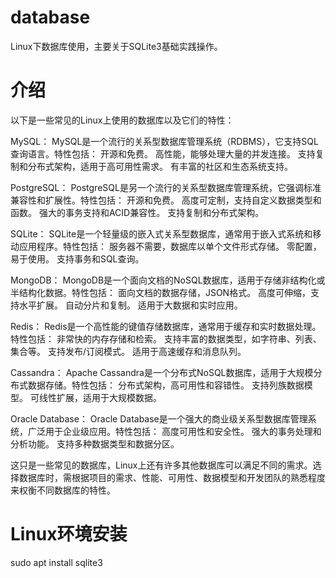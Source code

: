 # database
Linux下数据库使用，主要关于SQLite3基础实践操作。  

# 介绍
以下是一些常见的Linux上使用的数据库以及它们的特性：

MySQL： MySQL是一个流行的关系型数据库管理系统（RDBMS），它支持SQL查询语言。特性包括：
开源和免费。
高性能，能够处理大量的并发连接。
支持复制和分布式架构，适用于高可用性需求。
有丰富的社区和生态系统支持。

PostgreSQL： PostgreSQL是另一个流行的关系型数据库管理系统，它强调标准兼容性和扩展性。特性包括：
开源和免费。
高度可定制，支持自定义数据类型和函数。
强大的事务支持和ACID兼容性。
支持复制和分布式架构。

SQLite： SQLite是一个轻量级的嵌入式关系型数据库，通常用于嵌入式系统和移动应用程序。特性包括：
服务器不需要，数据库以单个文件形式存储。
零配置，易于使用。
支持事务和SQL查询。

MongoDB： MongoDB是一个面向文档的NoSQL数据库，适用于存储非结构化或半结构化数据。特性包括：
面向文档的数据存储，JSON格式。
高度可伸缩，支持水平扩展。
自动分片和复制。
适用于大数据和实时应用。

Redis： Redis是一个高性能的键值存储数据库，通常用于缓存和实时数据处理。特性包括：
非常快的内存存储和检索。
支持丰富的数据类型，如字符串、列表、集合等。
支持发布/订阅模式。
适用于高速缓存和消息队列。

Cassandra： Apache Cassandra是一个分布式NoSQL数据库，适用于大规模分布式数据存储。特性包括：
分布式架构，高可用性和容错性。
支持列族数据模型。
可线性扩展，适用于大规模数据。

Oracle Database： Oracle Database是一个强大的商业级关系型数据库管理系统，广泛用于企业级应用。特性包括：
高度可用性和安全性。
强大的事务处理和分析功能。
支持多种数据类型和数据分区。

这只是一些常见的数据库，Linux上还有许多其他数据库可以满足不同的需求。选择数据库时，需根据项目的需求、性能、可用性、数据模型和开发团队的熟悉程度来权衡不同数据库的特性。  

# Linux环境安装
sudo apt install sqlite3
